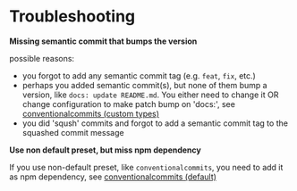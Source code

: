 # Troubleshooting

**Missing semantic commit that bumps the version**

possible reasons:
- you forgot to add any semantic commit tag (e.g. `feat`, `fix`, etc.)
- perhaps you added semantic commit(s), but none of them bump a version, like `docs: update README.md`.
You either need to change it OR change configuration to make patch bump on 'docs:',
see [conventionalcommits (custom types)](./features/semantic-commits.md#conventionalcommits-custom-types)
- you did 'sqush' commits and forgot to add a semantic commit tag to the squashed commit message

**Use non default preset, but miss npm dependency**

If you use non-default preset, like `conventionalcommits`, you need to add it as npm dependency,
see [conventionalcommits (default)](./features/semantic-commits.md#conventionalcommits-default)
